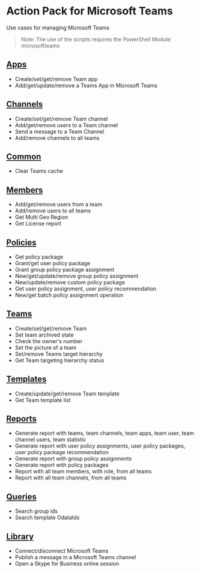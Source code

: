 # Action Pack for Microsoft Teams 
Use cases for managing Microsoft Teams

> Note: The use of the scripts requires the PowerShell Module microsoftteams

## [Apps](./Apps)

+ Create/set/get/remove Team app
+ Add/get/update/remove a Teams App in Microsoft Teams

## [Channels](./Channels)

+ Create/set/get/remove Team channel
+ Add/get/remove users to a Team channel
+ Send a message to a Team Channel
+ Add/remove channels to all teams

## [Common](./Common)

+ Clear Teams cache

## [Members](./Members)

+ Add/get/remove users from a team
+ Add/remove users to all teams
+ Get Multi Geo Region
+ Get License report

## [Policies](./Policies)

+ Get policy package
+ Grant/get user policy package
+ Grant group policy package assignment
+ New/get/update/remove group policy assignment
+ New/update/remove custom policy package 
+ Get user policy assignment, user policy recommendation
+ New/get batch policy assignment operation

## [Teams](./Teams)

+ Create/set/get/remove Team
+ Set team archived state
+ Check the owner's number
+ Set the picture of a team 
+ Set/remove Teams target hierarchy
+ Get Team targeting hierarchy status

## [Templates](./Templates)

+ Create/update/get/remove Team template
+ Get Team template list

## [Reports](./_Report_)

+ Generate report with teams, team channels, team apps, team user, team channel users, team statistic
+ Generate report with user policy assignments, user policy packages, user policy package recommendation
+ Generate report with group policy assignments
+ Generate report with policy packages
+ Report with all team members, with role, from all teams
+ Report with all team channels, from all teams

## [Queries](./_QUERY_)

+ Search group ids
+ Search template OdataIds

## [Library](./_LIB_)

+ Connect/disconnect Microsoft Teams 
+ Publish a message in a Microsoft Teams channel
+ Open a Skype for Business online session